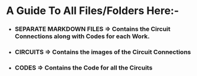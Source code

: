# A Guide To All Files/Folders Here:-  
* ### SEPARATE MARKDOWN FILES => Contains the Circuit Connections along with Codes for each Work.  

* ### CIRCUITS => Contains the images of the Circuit Connections  
    
* ### CODES => Contains the Code for all the Circuits
